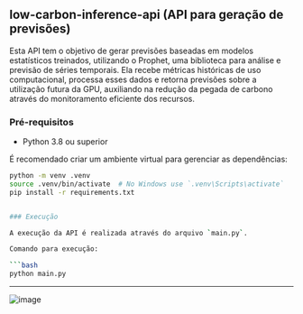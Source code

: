 ## low-carbon-inference-api (API para geração de previsões)

Esta API tem o objetivo de gerar previsões baseadas em modelos estatísticos treinados, utilizando o Prophet, uma biblioteca para análise e previsão de séries temporais. Ela recebe métricas históricas de uso computacional, processa esses dados e retorna previsões sobre a utilização futura da GPU, auxiliando na redução da pegada de carbono através do monitoramento eficiente dos recursos.

### Pré-requisitos

- Python 3.8 ou superior

É recomendado criar um ambiente virtual para gerenciar as dependências:

```bash
python -m venv .venv
source .venv/bin/activate  # No Windows use `.venv\Scripts\activate`
pip install -r requirements.txt


### Execução

A execução da API é realizada através do arquivo `main.py`.

Comando para execução:

```bash
python main.py
```

---

![image](https://github.com/user-attachments/assets/263ca7f1-e725-4ef4-bea9-8a38dede3c8b)


